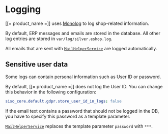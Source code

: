 # Logging

[[= product_name =]] uses [Monolog](https://github.com/Seldaek/monolog) to log shop-related information.

By default, ERP messages and emails are stored in the database.
All other log entries are stored in `var/log/silver.eshop.log`.

All emails that are sent with [`MailHelperService`](../../api/commerce_api/helper_services/mailhelperservice.md) are logged automatically.

## Sensitive user data

Some logs can contain personal information such as User ID or password.

By default, [[= product_name =]] does not log the User ID.
You can change this behavior in the following configuration:

``` yaml
siso_core.default.gdpr.store_user_id_in_logs: false
```

If the email text contains a password that should not be logged in the DB, you have to specify this password as a template parameter.

[`MailHelperService`](../../api/commerce_api/helper_services/mailhelperservice.md) replaces the template parameter `password` with `***`.
